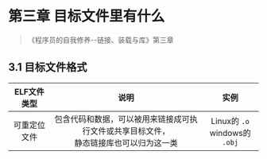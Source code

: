 # 第三章 目标文件里有什么

> 《程序员的自我修养--链接、装载与库》第三章

## 3.1 目标文件格式

| ELF文件类型 | 说明 | 实例 |
| :---: | :---: | :---: |
| 可重定位文件 | 包含代码和数据，可以被用来链接成可执行文件或共享目标文件，<br> 静态链接库也可以归为这一类 | Linux的 `.o` <br> windows的 `.obj` |
